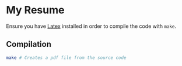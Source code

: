 # My Resume

Ensure you have [Latex](https://www.latex-project.org/get/) installed in
order to compile the code with `make`.

## Compilation

```bash
make # Creates a pdf file from the source code
```
